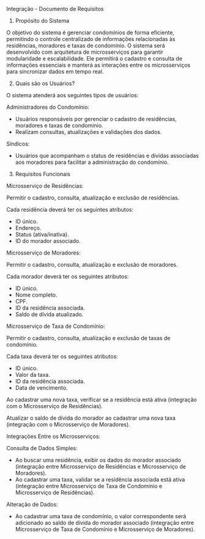 Integração - Documento de Requisitos

1. Propósito do Sistema

O objetivo do sistema é gerenciar condomínios de forma eficiente, permitindo o controle centralizado de informações relacionadas às residências, moradores e taxas de condomínio. O sistema será desenvolvido com arquitetura de microsserviços para garantir modularidade e escalabilidade. Ele permitirá o cadastro e consulta de informações essenciais e manterá as interações entre os microsserviços para sincronizar dados em tempo real.

2. Quais são os Usuários?

O sistema atenderá aos seguintes tipos de usuários:

  Administradores do Condomínio:
   - Usuários responsáveis por gerenciar o cadastro de residências, moradores e taxas de condomínio.
   - Realizam consultas, atualizações e validações dos dados.

   Síndicos:
   - Usuários que acompanham o status de residências e dívidas associadas aos moradores para facilitar a administração do condomínio.

3. Requisitos Funcionais

Microsserviço de Residências:

 Permitir o cadastro, consulta, atualização e exclusão de residências.

 Cada residência deverá ter os seguintes atributos:
   - ID único.
   - Endereço.
   - Status (ativa/inativa).
   - ID do morador associado.

Microsserviço de Moradores:

  Permitir o cadastro, consulta, atualização e exclusão de moradores.

  Cada morador deverá ter os seguintes atributos:
   - ID único.
   - Nome completo.
   - CPF.
   - ID da residência associada.
   - Saldo de dívida atualizado.

Microsserviço de Taxa de Condomínio:

 Permitir o cadastro, consulta, atualização e exclusão de taxas de condomínio.

 Cada taxa deverá ter os seguintes atributos:
   - ID único.
   - Valor da taxa.
   - ID da residência associada.
   - Data de vencimento.

 Ao cadastrar uma nova taxa, verificar se a residência está ativa (integração com o Microsserviço de Residências).

 Atualizar o saldo de dívida do morador ao cadastrar uma nova taxa (integração com o Microsserviço de Moradores).

Integrações Entre os Microsserviços:

 Consulta de Dados Simples:
   - Ao buscar uma residência, exibir os dados do morador associado (integração entre Microsserviço de Residências e Microsserviço de Moradores).
   - Ao cadastrar uma taxa, validar se a residência associada está ativa (integração entre Microsserviço de Taxa de Condomínio e Microsserviço de Residências).

 Alteração de Dados:
   - Ao cadastrar uma taxa de condomínio, o valor correspondente será adicionado ao saldo de dívida do morador associado (integração entre Microsserviço de Taxa de Condomínio e Microsserviço de Moradores).

